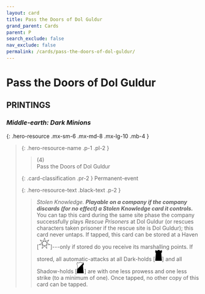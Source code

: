```yaml
---
layout: card
title: Pass the Doors of Dol Guldur
grand_parent: Cards
parent: P
search_exclude: false
nav_exclude: false
permalink: /cards/pass-the-doors-of-dol-guldur/
---
```


# Pass the Doors of Dol Guldur


## PRINTINGS


### _Middle-earth: Dark Minions_

{: .hero-resource .mx-sm-6 .mx-md-8 .mx-lg-10 .mb-4 }
> {: .hero-resource-name .p-1 .pl-2 }
> > <div class="card-mp">(4)</div>
> > <div class="card-name">Pass the Doors of Dol Guldur</div>
>
> {: .card-classification .pr-2 }
> Permanent-event
>
> {: .hero-resource-text .black-text .p-2 }
> > _Stolen Knowledge._ ***Playable on a company if the company discards (for no effect) a Stolen Knowledge card it controls.*** You can tap this card during the same site phase the company successfully plays _Rescue Prisoners_ at Dol Guldur (or rescues characters taken prisoner if the rescue site is Dol Guldur); this card never untaps. If tapped, this card can be stored at a Haven <nobr>[<img src="/assets/images/free-haven.svg">]</nobr>---only if stored do you receive its marshalling points. If stored, all automatic-attacks at all Dark-holds <nobr>[<img src="/assets/images/dark-hold.svg">]</nobr> and all Shadow-holds <nobr>[<img src="/assets/images/shadow-hold.svg">]</nobr> are with one less prowess and one less strike (to a minimum of one). Once tapped, no other copy of this card can be tapped. 
> 
